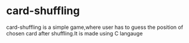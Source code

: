 # card-shuffling
card-shuffling is a simple game,where user has to guess the position of chosen card after shuffling.It is made using C langauge
